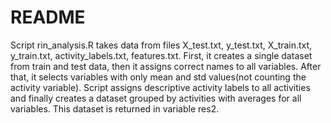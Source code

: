 # README
Script rin_analysis.R takes data from files X_test.txt, y_test.txt, X_train.txt, y_train.txt, activity_labels.txt, features.txt.
First, it creates a single dataset from train and test data, then it assigns correct names to all variables. After that, it selects variables with only mean and std values(not counting the activity variable). Script assigns descriptive activity labels to all activities and finally creates a dataset grouped by activities with averages for all variables. This dataset is returned in variable res2.